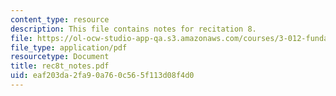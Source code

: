 ```yaml
---
content_type: resource
description: This file contains notes for recitation 8.
file: https://ol-ocw-studio-app-qa.s3.amazonaws.com/courses/3-012-fundamentals-of-materials-science-fall-2005/eaf203da2fa90a760c565f113d08f4d0_rec8t_notes.pdf
file_type: application/pdf
resourcetype: Document
title: rec8t_notes.pdf
uid: eaf203da-2fa9-0a76-0c56-5f113d08f4d0
---
```


